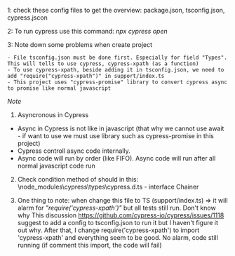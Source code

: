 1: check these config files to get the overview: package.json, tsconfig.json, cypress.jscon

2: To run cypress use this command: _npx cypress open_

3: Note down some problems when create project

	- File tsconfig.json must be done first. Especially for field "Types". This will tells to use cypress, cypress-xpath (as a function)
	- To use cypress-xpath, beside adding it in tsconfig.json, we need to add "require("cypress-xpath")" in support/index.ts
	- This project uses "cypress-promise" library to convert cypress async to promise like normal javascript
	
*Note*
1. Asyncronous in Cypress
- Async in Cypress is not like in javascript (that why we cannot use await - if want to use we must use library such as cypress-promise in this project)
- Cypress controll async code internally.
- Async code will run by order (like FIFO). Async code will run after all normal javascript code run

2. Check condition method of should in this: \node_modules\cypress\types\cypress.d.ts - interface Chainer<Subject>

3. One thing to note: when change this file to TS (support/index.ts) => it will alarm for _"require('cypress-xpath')"_ but all tests still run. Don't know why
This discussion https://github.com/cypress-io/cypress/issues/1118 suggest to add a config to tsconfig.json to run it but I haven't figure it out why. After that,
I change require('cypress-xpath') to import 'cypress-xpath' and everything seem to be good. No alarm, code still running (if comment this import, the code will fail)